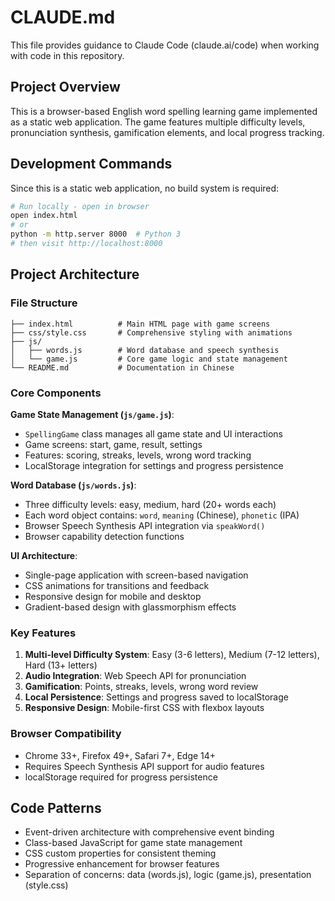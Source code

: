 # CLAUDE.md

This file provides guidance to Claude Code (claude.ai/code) when working with code in this repository.

## Project Overview

This is a browser-based English word spelling learning game implemented as a static web application. The game features multiple difficulty levels, pronunciation synthesis, gamification elements, and local progress tracking.

## Development Commands

Since this is a static web application, no build system is required:

```bash
# Run locally - open in browser
open index.html
# or
python -m http.server 8000  # Python 3
# then visit http://localhost:8000
```

## Project Architecture

### File Structure
```
├── index.html          # Main HTML page with game screens
├── css/style.css       # Comprehensive styling with animations
├── js/
│   ├── words.js        # Word database and speech synthesis
│   └── game.js         # Core game logic and state management
└── README.md           # Documentation in Chinese
```

### Core Components

**Game State Management (`js/game.js`)**:
- `SpellingGame` class manages all game state and UI interactions
- Game screens: start, game, result, settings
- Features: scoring, streaks, levels, wrong word tracking
- LocalStorage integration for settings and progress persistence

**Word Database (`js/words.js`)**:
- Three difficulty levels: easy, medium, hard (20+ words each)
- Each word object contains: `word`, `meaning` (Chinese), `phonetic` (IPA)
- Browser Speech Synthesis API integration via `speakWord()`
- Browser capability detection functions

**UI Architecture**:
- Single-page application with screen-based navigation
- CSS animations for transitions and feedback
- Responsive design for mobile and desktop
- Gradient-based design with glassmorphism effects

### Key Features

1. **Multi-level Difficulty System**: Easy (3-6 letters), Medium (7-12 letters), Hard (13+ letters)
2. **Audio Integration**: Web Speech API for pronunciation
3. **Gamification**: Points, streaks, levels, wrong word review
4. **Local Persistence**: Settings and progress saved to localStorage
5. **Responsive Design**: Mobile-first CSS with flexbox layouts

### Browser Compatibility

- Chrome 33+, Firefox 49+, Safari 7+, Edge 14+
- Requires Speech Synthesis API support for audio features
- localStorage required for progress persistence

## Code Patterns

- Event-driven architecture with comprehensive event binding
- Class-based JavaScript for game state management  
- CSS custom properties for consistent theming
- Progressive enhancement for browser features
- Separation of concerns: data (words.js), logic (game.js), presentation (style.css)